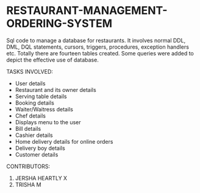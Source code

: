 # RESTAURANT-MANAGEMENT-ORDERING-SYSTEM

Sql code to manage a database for restaurants. It involves normal DDL, DML, DQL statements, cursors, triggers, procedures, exception handlers etc. Totally there are fourteen tables created. Some queries were added to depict the effective use of database.

TASKS INVOLVED:

*	User details
*	Restaurant and its owner details
*	Serving table details
*	Booking details
*	Waiter/Waitress details
*	Chef details
*	Displays menu to the user
*	Bill details
*	Cashier details
*	Home delivery details for online orders
*	Delivery boy details
*	Customer details

CONTRIBUTORS:

1. JERSHA HEARTLY X
2. TRISHA M
